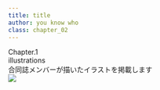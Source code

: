 ```yaml
---
title: title
author: you know who
class: chapter_02
---
```


<div class="chapter-warapper">
  <div class="chapter-number">Chapter.1</div>
  <div class="chapter-title">illustrations</div>
  <div class="chapter-text">合同誌メンバーが描いたイラストを掲載します</div>
</div>
<div class="chapter-illust">
  <img src="image/forest-girl.png" />
</div>
